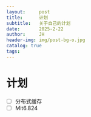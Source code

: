 ```yaml
---
layout:     post
title:      计划
subtitle:   关于自己的计划
date:       2025-2-22
author:     JH
header-img: img/post-bg-o.jpg
catalog: true
tags:
---
```

# 计划

- [ ]  分布式缓存
- [ ]  Mit6.824
